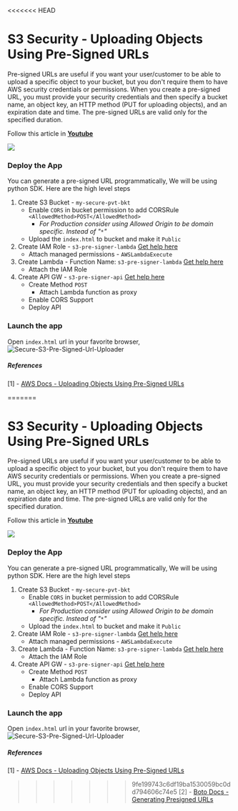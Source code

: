 <<<<<<< HEAD
# S3 Security - Uploading Objects Using Pre-Signed URLs

Pre-signed URLs are useful if you want your user/customer to be able to upload a specific object to your bucket, but you don't require them to have AWS security credentials or permissions. When you create a pre-signed URL, you must provide your security credentials and then specify a bucket name, an object key, an HTTP method (PUT for uploading objects), and an expiration date and time. The pre-signed URLs are valid only for the specified duration.

Follow this article in **[Youtube](https://youtu.be/IDoEERbTQm4)**

![](https://raw.githubusercontent.com/miztiik/AWS-Demos/master/How-To/setup-pre-signed-s3-urls/images/signed-url-upload-flow.png)

### Deploy the App
You can generate a pre-signed URL programmatically, We will be using python SDK. Here are the high level steps
1. Create S3 Bucket - `my-secure-pvt-bkt`
   - Enable `CORS` in bucket permission to add CORSRule `<AllowedMethod>POST</AllowedMethod>`
     - _For Production consider using Allowed Origin to be domain specific. Instead of "`*`"_
   - Upload the `index.html` to bucket and make it `Public`
1. Create IAM Role - `s3-pre-signer-lambda` [Get help here](https://www.youtube.com/watch?v=5g0Cuq-qKA0&index=11&list=PLxzKY3wu0_FLaF9Xzpyd9p4zRCikkD9lE)
   - Attach managed permissions - `AWSLambdaExecute`
1. Create Lambda - Function Name: `s3-pre-signer-lambda` [Get help here](https://www.youtube.com/watch?v=paNAQh3QA9E&list=PLxzKY3wu0_FJuyy7dUn5unlWmM7QuPo6e&index=4)
   - Attach the IAM Role
1. Create API GW - `s3-pre-signer-api` [Get help here](https://www.youtube.com/watch?v=uy6husQW7mM&list=PLxzKY3wu0_FJuyy7dUn5unlWmM7QuPo6e&index=8)
   - Create Method `POST`
     - Attach Lambda function as proxy
   - Enable CORS Support
   - Deploy API

### Launch the app
Open `index.html` url in your favorite browser,
![Secure-S3-Pre-Signed-Url-Uploader](https://raw.githubusercontent.com/miztiik/AWS-Demos/master/How-To/setup-pre-signed-s3-urls/images/Screenshot-Valaxy-Miztiik.png)

##### References
[1] - [AWS Docs - Uploading Objects Using Pre-Signed URLs](https://docs.aws.amazon.com/AmazonS3/latest/dev/PresignedUrlUploadObject.html)

=======
# S3 Security - Uploading Objects Using Pre-Signed URLs

Pre-signed URLs are useful if you want your user/customer to be able to upload a specific object to your bucket, but you don't require them to have AWS security credentials or permissions. When you create a pre-signed URL, you must provide your security credentials and then specify a bucket name, an object key, an HTTP method (PUT for uploading objects), and an expiration date and time. The pre-signed URLs are valid only for the specified duration.

Follow this article in **[Youtube](https://youtu.be/IDoEERbTQm4)**

![](https://raw.githubusercontent.com/miztiik/AWS-Demos/master/How-To/setup-pre-signed-s3-urls/images/signed-url-upload-flow.png)

### Deploy the App
You can generate a pre-signed URL programmatically, We will be using python SDK. Here are the high level steps
1. Create S3 Bucket - `my-secure-pvt-bkt`
   - Enable `CORS` in bucket permission to add CORSRule `<AllowedMethod>POST</AllowedMethod>`
     - _For Production consider using Allowed Origin to be domain specific. Instead of "`*`"_
   - Upload the `index.html` to bucket and make it `Public`
1. Create IAM Role - `s3-pre-signer-lambda` [Get help here](https://www.youtube.com/watch?v=5g0Cuq-qKA0&index=11&list=PLxzKY3wu0_FLaF9Xzpyd9p4zRCikkD9lE)
   - Attach managed permissions - `AWSLambdaExecute`
1. Create Lambda - Function Name: `s3-pre-signer-lambda` [Get help here](https://www.youtube.com/watch?v=paNAQh3QA9E&list=PLxzKY3wu0_FJuyy7dUn5unlWmM7QuPo6e&index=4)
   - Attach the IAM Role
1. Create API GW - `s3-pre-signer-api` [Get help here](https://www.youtube.com/watch?v=uy6husQW7mM&list=PLxzKY3wu0_FJuyy7dUn5unlWmM7QuPo6e&index=8)
   - Create Method `POST`
     - Attach Lambda function as proxy
   - Enable CORS Support
   - Deploy API

### Launch the app
Open `index.html` url in your favorite browser,
![Secure-S3-Pre-Signed-Url-Uploader](https://raw.githubusercontent.com/miztiik/AWS-Demos/master/How-To/setup-pre-signed-s3-urls/images/Screenshot-Valaxy-Miztiik.png)

##### References
[1] - [AWS Docs - Uploading Objects Using Pre-Signed URLs](https://docs.aws.amazon.com/AmazonS3/latest/dev/PresignedUrlUploadObject.html)

>>>>>>> 9fe199743c6df19ba1530059bc0dd794606c74e5
[2] - [Boto Docs - Generating Presigned URLs](https://boto3.readthedocs.io/en/latest/guide/s3.html#generating-presigned-urls)